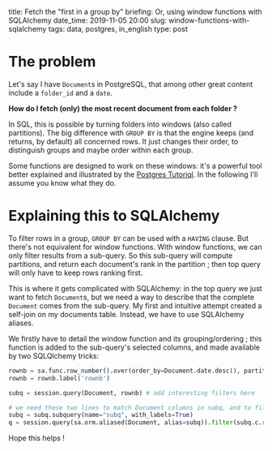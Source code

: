 title: Fetch the "first in a group by"
briefing: Or, using window functions with SQLAlchemy
date_time: 2019-11-05 20:00
slug: window-functions-with-sqlalchemy
tags: data, postgres, in_english
type: post


# The problem

Let's say I have `Document`s in PostgreSQL, that among other great content
include a `folder_id` and a `date`.

**How do I fetch (only) the most recent document from each folder ?**

In SQL, this is possible by turning folders into windows (also called partitions).
The big difference with `GROUP BY` is that the engine keeps (and returns, by default) all concerned rows.
It just changes their order, to distinguish groups and maybe order within each group.

Some functions are designed to work on these windows: it's a powerful tool
better explained and illustrated by the 
[Postgres Tutoriql](http://www.postgresqltutorial.com/postgresql-window-function/).
In the following I'll assume you know what they do.

# Explaining this to SQLAlchemy

To filter rows in a group, `GROUP BY` can be used with a `HAVING` clause.
But there's not equivalent for window functions.
With window functions, we can only filter results from a sub-query.
So this sub-query will compute partitions, and return
each document's rank in the partition ;
then top query will only have to keep rows ranking first.

This is where it gets complicated with SQLAlchemy: in the top query we
just want to fetch `Document`s, but we need a way to describe that
the complete `Document` comes from the sub-query.
My first and intuitive attempt created a self-join on my documents table.
Instead, we have to use SQLAlchemy aliases.

We firstly have to detail the window function and its grouping/ordering ;
this function is added to the sub-query's selected columns,
and made available by two SQLQlchemy tricks:

```python
rownb = sa.func.row_number().over(order_by=Document.date.desc(), partition_by=Document.folder_id)
rownb = rownb.label('rownb')

subq = session.query(Document, rownb) # add interesting filters here

# we need these two lines to match Document columns in subq, and to filter by rownb
subq = subq.subquery(name="subq", with_labels=True)
q = session.query(sa.orm.aliased(Document, alias=subq)).filter(subq.c.rownb == 1)
```

Hope this helps !
